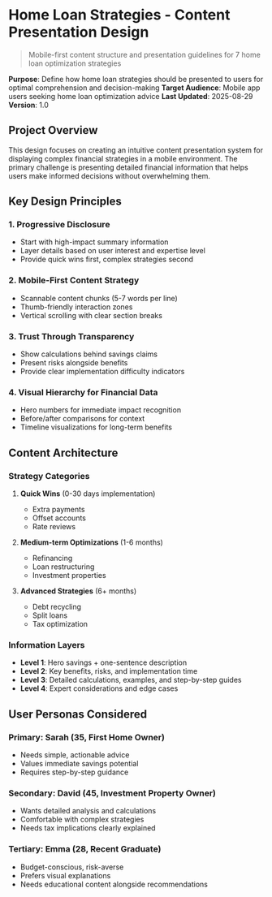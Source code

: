 # Home Loan Strategies - Content Presentation Design

> Mobile-first content structure and presentation guidelines for 7 home loan optimization strategies

**Purpose**: Define how home loan strategies should be presented to users for optimal comprehension and decision-making
**Target Audience**: Mobile app users seeking home loan optimization advice
**Last Updated**: 2025-08-29
**Version**: 1.0

## Project Overview

This design focuses on creating an intuitive content presentation system for displaying complex financial strategies in a mobile environment. The primary challenge is presenting detailed financial information that helps users make informed decisions without overwhelming them.

## Key Design Principles

### 1. Progressive Disclosure
- Start with high-impact summary information
- Layer details based on user interest and expertise level
- Provide quick wins first, complex strategies second

### 2. Mobile-First Content Strategy
- Scannable content chunks (5-7 words per line)
- Thumb-friendly interaction zones
- Vertical scrolling with clear section breaks

### 3. Trust Through Transparency
- Show calculations behind savings claims
- Present risks alongside benefits
- Provide clear implementation difficulty indicators

### 4. Visual Hierarchy for Financial Data
- Hero numbers for immediate impact recognition
- Before/after comparisons for context
- Timeline visualizations for long-term benefits

## Content Architecture

### Strategy Categories
1. **Quick Wins** (0-30 days implementation)
   - Extra payments
   - Offset accounts
   - Rate reviews

2. **Medium-term Optimizations** (1-6 months)
   - Refinancing
   - Loan restructuring
   - Investment properties

3. **Advanced Strategies** (6+ months)
   - Debt recycling
   - Split loans
   - Tax optimization

### Information Layers
- **Level 1**: Hero savings + one-sentence description
- **Level 2**: Key benefits, risks, and implementation time
- **Level 3**: Detailed calculations, examples, and step-by-step guides
- **Level 4**: Expert considerations and edge cases

## User Personas Considered

### Primary: Sarah (35, First Home Owner)
- Needs simple, actionable advice
- Values immediate savings potential
- Requires step-by-step guidance

### Secondary: David (45, Investment Property Owner)  
- Wants detailed analysis and calculations
- Comfortable with complex strategies
- Needs tax implications clearly explained

### Tertiary: Emma (28, Recent Graduate)
- Budget-conscious, risk-averse
- Prefers visual explanations
- Needs educational content alongside recommendations